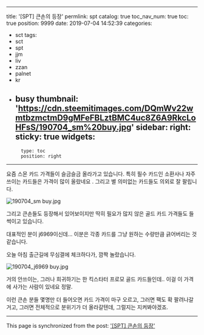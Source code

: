 
---
title: '[SPT] 큰손의 등장'
permlink: spt
catalog: true
toc_nav_num: true
toc: true
position: 9999
date: 2019-07-04 14:52:39
categories:
- sct
tags:
- sct
- spt
- jjm
- liv
- zzan
- palnet
- kr
- busy
thumbnail: 'https://cdn.steemitimages.com/DQmWv22wmtbzmctmD9gMFeFBLztBMC4uc8Z6A9RkcLoHFsS/190704_sm%20buy.jpg'
sidebar:
    right:
        sticky: true
widgets:
    -
        type: toc
        position: right
---


요즘 스몬 카드 가격들이 슬금슬금 올라가고 있습니다. 특히 필수 카드인 소환사나 자주 쓰이는 카드들은 가격이 많이 올랐네요 . 그리고 별 의미없는 카드들도 의외로 잘 팔립니다.

![190704_sm buy.jpg](https://cdn.steemitimages.com/DQmWv22wmtbzmctmD9gMFeFBLztBMC4uc8Z6A9RkcLoHFsS/190704_sm%20buy.jpg)
<br>

그리고 큰손들도 등장해서 있어보이지만 딱히 필요가 많지 않은 골드 카드 가격들도 들썩이고 있습니다.

대표적인 분이 j6969이신데...  이분은 각종 카드를 그냥 원하는 수량만큼 긁어버리는 것 같습니다.

오늘 아침 출근길에 무심결에 체크하다가, 깜짝 놀랐습니다. 

![190704_j6969 buy.jpg](https://cdn.steemitimages.com/DQmd2sVxxX4gpToFKJEfCjsPcA5dJRfZS8sBAKQGoosQJQg/190704_j6969%20buy.jpg)
<br>

거의 안쓰이는, 그러나 희귀하기는 한 킥스타터 프로모 골드 카드들인데.. 이걸 이 가격에 사가는 사람이 있네요 정말.

이런 큰손 분들 몇명만 더 들어오면 카드 가격이 마구 오르고, 그러면 팩도 확 팔려나갈거고, 그러면 전체적으로 분위기가 더 올라갈텐데, 그럴지는 지켜봐야겠죠.

- - -

This page is synchronized from the post: ['[SPT] 큰손의 등장'](https://steemit.com/@glory7/spt)
